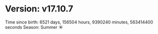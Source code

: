 # Version: v17.10.7
Time since birth: 6521 days, 156504 hours, 9390240 minutes, 563414400 seconds
Season: Summer ☀️
